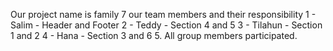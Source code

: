 Our project name is family 7
our team members and their responsibility
1 - Salim - Header and Footer
2 - Teddy - Section 4 and 5
3 - Tilahun - Section 1 and 2
4 - Hana - Section 3 and 6
5. All group members participated. 

